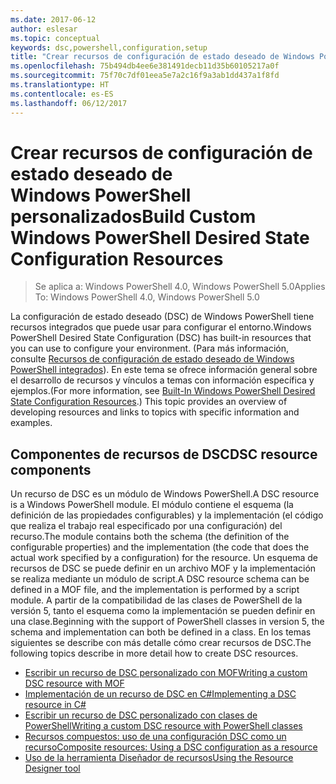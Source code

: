 ```yaml
---
ms.date: 2017-06-12
author: eslesar
ms.topic: conceptual
keywords: dsc,powershell,configuration,setup
title: "Crear recursos de configuración de estado deseado de Windows PowerShell personalizados"
ms.openlocfilehash: 75b494db4ee6e381491decb11d35b60105217a0f
ms.sourcegitcommit: 75f70c7df01eea5e7a2c16f9a3ab1dd437a1f8fd
ms.translationtype: HT
ms.contentlocale: es-ES
ms.lasthandoff: 06/12/2017
---
```

# <a name="build-custom-windows-powershell-desired-state-configuration-resources"></a><span data-ttu-id="24f72-103">Crear recursos de configuración de estado deseado de Windows PowerShell personalizados</span><span class="sxs-lookup"><span data-stu-id="24f72-103">Build Custom Windows PowerShell Desired State Configuration Resources</span></span>

> <span data-ttu-id="24f72-104">Se aplica a: Windows PowerShell 4.0, Windows PowerShell 5.0</span><span class="sxs-lookup"><span data-stu-id="24f72-104">Applies To: Windows PowerShell 4.0, Windows PowerShell 5.0</span></span>

<span data-ttu-id="24f72-105">La configuración de estado deseado (DSC) de Windows PowerShell tiene recursos integrados que puede usar para configurar el entorno.</span><span class="sxs-lookup"><span data-stu-id="24f72-105">Windows PowerShell Desired State Configuration (DSC) has built-in resources that you can use to configure your environment.</span></span> <span data-ttu-id="24f72-106">(Para más información, consulte [Recursos de configuración de estado deseado de Windows PowerShell integrados](builtInResource.md)). En este tema se ofrece información general sobre el desarrollo de recursos y vínculos a temas con información específica y ejemplos.</span><span class="sxs-lookup"><span data-stu-id="24f72-106">(For more information, see [Built-In Windows PowerShell Desired State Configuration Resources](builtInResource.md).) This topic provides an overview of developing resources and links to topics with specific information and examples.</span></span>

## <a name="dsc-resource-components"></a><span data-ttu-id="24f72-107">Componentes de recursos de DSC</span><span class="sxs-lookup"><span data-stu-id="24f72-107">DSC resource components</span></span>

<span data-ttu-id="24f72-108">Un recurso de DSC es un módulo de Windows PowerShell.</span><span class="sxs-lookup"><span data-stu-id="24f72-108">A DSC resource is a Windows PowerShell module.</span></span> <span data-ttu-id="24f72-109">El módulo contiene el esquema (la definición de las propiedades configurables) y la implementación (el código que realiza el trabajo real especificado por una configuración) del recurso.</span><span class="sxs-lookup"><span data-stu-id="24f72-109">The module contains both the schema (the definition of the configurable properties) and the implementation (the code that does the actual work specified by a configuration) for the resource.</span></span> <span data-ttu-id="24f72-110">Un esquema de recursos de DSC se puede definir en un archivo MOF y la implementación se realiza mediante un módulo de script.</span><span class="sxs-lookup"><span data-stu-id="24f72-110">A DSC resource schema can be defined in a MOF file, and the implementation is performed by a script module.</span></span> <span data-ttu-id="24f72-111">A partir de la compatibilidad de las clases de PowerShell de la versión 5, tanto el esquema como la implementación se pueden definir en una clase.</span><span class="sxs-lookup"><span data-stu-id="24f72-111">Beginning with the support of PowerShell classes in version 5, the schema and implementation can both be defined in a class.</span></span> <span data-ttu-id="24f72-112">En los temas siguientes se describe con más detalle cómo crear recursos de DSC.</span><span class="sxs-lookup"><span data-stu-id="24f72-112">The following topics describe in more detail how to create DSC resources.</span></span>

* [<span data-ttu-id="24f72-113">Escribir un recurso de DSC personalizado con MOF</span><span class="sxs-lookup"><span data-stu-id="24f72-113">Writing a custom DSC resource with MOF</span></span>](authoringResourceMOF.md) 
* [<span data-ttu-id="24f72-114">Implementación de un recurso de DSC en C#</span><span class="sxs-lookup"><span data-stu-id="24f72-114">Implementing a DSC resource in C#</span></span>](authoringResourceMofCS.md) 
* [<span data-ttu-id="24f72-115">Escribir un recurso de DSC personalizado con clases de PowerShell</span><span class="sxs-lookup"><span data-stu-id="24f72-115">Writing a custom DSC resource with PowerShell classes</span></span>](authoringResourceClass.md) 
* [<span data-ttu-id="24f72-116">Recursos compuestos: uso de una configuración DSC como un recurso</span><span class="sxs-lookup"><span data-stu-id="24f72-116">Composite resources: Using a DSC configuration as a resource</span></span>](authoringResourceComposite.md) 
* [<span data-ttu-id="24f72-117">Uso de la herramienta Diseñador de recursos</span><span class="sxs-lookup"><span data-stu-id="24f72-117">Using the Resource Designer tool</span></span>](authoringResourceMofDesigner.md) 

